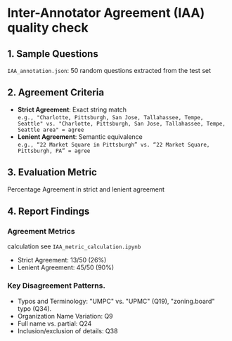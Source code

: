 # Inter-Annotator Agreement (IAA) quality check
## 1. Sample Questions
`IAA_annotation.json`: 50 random questions extracted from the test set

## 2. Agreement Criteria
- **Strict Agreement**: Exact string match  
`e.g., "Charlotte, Pittsburgh, San Jose, Tallahassee, Tempe, Seattle" vs. "Charlotte, Pittsburgh, San Jose, Tallahassee, Tempe, Seattle area" = agree`
- **Lenient Agreement**: Semantic equivalence  
`e.g., “22 Market Square in Pittsburgh” vs. “22 Market Square, Pittsburgh, PA” = agree`

## 3. Evaluation Metric
Percentage Agreement in strict and lenient agreement

## 4. Report Findings
### Agreement Metrics
calculation see `IAA_metric_calculation.ipynb`
- Strict Agreement: 13/50 (26%)
- Lenient Agreement: 45/50 (90%)

### Key Disagreement Patterns.
- Typos and Terminology: "UMPC" vs. "UPMC" (Q19), "zoning.board" typo (Q34).
- Organization Name Variation: Q9
- Full name vs. partial: Q24
- Inclusion/exclusion of details: Q38